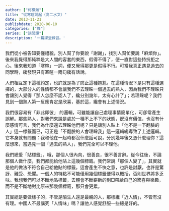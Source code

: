 ```yaml
---
author: ["柯棋瀚"]
title: "從寒暄說起（髙二水文）"
date: 2013-11-21
publishdate: 2020-06-10
categories: ["襍"]
series: ["講閒譚"]
description: '一篇課堂練習。'
---
```


我們從小被告知要懂禮貌，別人幫了你要說「謝謝」，找別人幫忙要說「麻煩你」。後來我覺得那純粹是大人間的客套的東西，假得不得了，便一直對這些持抗拒之心。後來我知道「寒暄」一詞，便又覺得那更是假得不行。可當我真正遇見過去的同學時，纔發現只有寒暄一兩句纔有話說。

人們相互定下這種約定，也許就是為了防止這種尷尬。在這種情況下是只有這種選擇的，大部分人的性情都不會讓我們不去理睬一個過去的熟人，因為我們不理睬只會讓別人覺得「那人怎麼不認人了，纔分別幾年，太有心計了」；若理睬呢？我們見到一個熟人第一反應肯定是欣喜，基於這，纔會有上述情況。

我們很容易有「非此即彼」 的邏輯，可雖能讓自己處理事情簡單化，可卻常產生誤解。那些熟人，對我們來說是處於一種不上不下的狀態，旣沒有價值，也沒有什麼感情可言，我們為什麼還去理睬他們呢？只是讓別人貼上「他不是一下翻臉的人」這一標籤而已，可正是「不翻臉的人會理睬我」這一邏輯纔導致了上述邏輯。它本身就有問題：我和他在一起時都沒什麼話可說，分別幾年後又憑什麼理你？這麼想來，當遇見一個「過去的熟人」，我們完全可以不理他。

我們總愛「貼標籤」，哦，那個人很內向，很善良，很不善言辭。從今往後，不論那個人做什麼，我們都能給他貼上這幾個標籤。我們常說「那個人變了」，其實就是他的做法不符合自己給他貼的標籤。這會產生不快之意，也許是討厭，也許是驚訝、難受、恐懼。一個人的特點不可能僅用幾個標籤便得以概括，否則世界將多乏味。我想我們可以不斷地貼標籤，去體會不斷嶄新的別□帶給自己的驚喜與樂趣，而不是不斷地對比原來那幾個標籤，那只會更累。

其實總是要做樣子的，不管是陌生人還是最親的人，那樣纔「近人情」，不管有沒有理。中國人不最講究「人情味」嗎？讓他人感覺舒服一些總是好的。